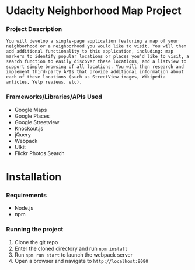# Udacity Neighborhood Map Project

### Project Description

```You will develop a single-page application featuring a map of your neighborhood or a neighborhood you would like to visit. You will then add additional functionality to this application, including: map markers to identify popular locations or places you’d like to visit, a search function to easily discover these locations, and a listview to support simple browsing of all locations. You will then research and implement third-party APIs that provide additional information about each of these locations (such as StreetView images, Wikipedia articles, Yelp reviews, etc).```

### Frameworks/Libraries/APIs Used

* Google Maps
* Google Places
* Google Streetview
* Knockout.js
* jQuery
* Webpack
* UIkit
* Flickr Photos Search

# Installation

### Requirements

* Node.js
* npm

### Running the project

1. Clone the git repo
2. Enter the cloned directory and run `npm install`  
3. Run `npm run start` to launch the webpack server
4. Open a browser and navigate to `http://localhost:8080`